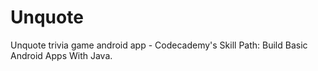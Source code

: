 # Unquote
Unquote trivia game  android app - Codecademy's Skill Path:  Build Basic Android Apps With Java.
